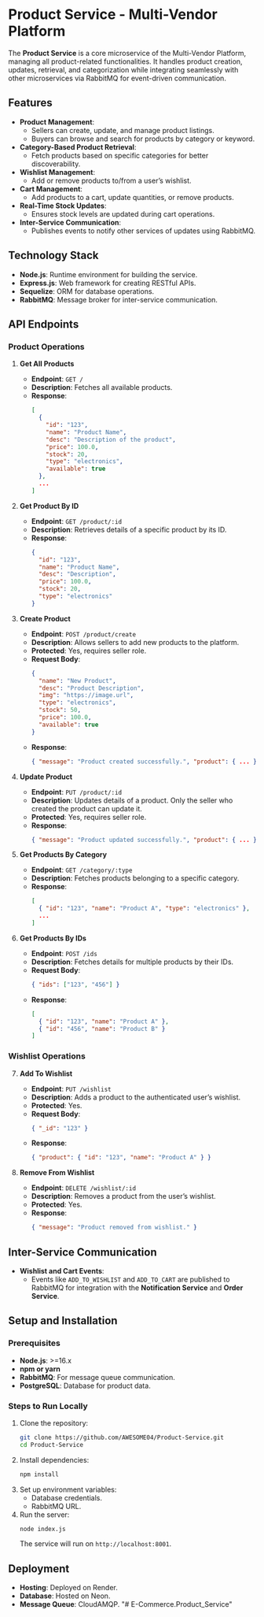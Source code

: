 # Product Service - Multi-Vendor Platform

The **Product Service** is a core microservice of the Multi-Vendor Platform, managing all product-related functionalities. It handles product creation, updates, retrieval, and categorization while integrating seamlessly with other microservices via RabbitMQ for event-driven communication.

## Features

- **Product Management**:
  - Sellers can create, update, and manage product listings.
  - Buyers can browse and search for products by category or keyword.
- **Category-Based Product Retrieval**:
  - Fetch products based on specific categories for better discoverability.
- **Wishlist Management**:
  - Add or remove products to/from a user’s wishlist.
- **Cart Management**:
  - Add products to a cart, update quantities, or remove products.
- **Real-Time Stock Updates**:
  - Ensures stock levels are updated during cart operations.
- **Inter-Service Communication**:
  - Publishes events to notify other services of updates using RabbitMQ.

## Technology Stack

- **Node.js**: Runtime environment for building the service.
- **Express.js**: Web framework for creating RESTful APIs.
- **Sequelize**: ORM for database operations.
- **RabbitMQ**: Message broker for inter-service communication.

## API Endpoints

### Product Operations

1. **Get All Products**
   - **Endpoint**: `GET /`
   - **Description**: Fetches all available products.
   - **Response**:
     ```json
     [
       {
         "id": "123",
         "name": "Product Name",
         "desc": "Description of the product",
         "price": 100.0,
         "stock": 20,
         "type": "electronics",
         "available": true
       },
       ...
     ]
     ```

2. **Get Product By ID**
   - **Endpoint**: `GET /product/:id`
   - **Description**: Retrieves details of a specific product by its ID.
   - **Response**:
     ```json
     {
       "id": "123",
       "name": "Product Name",
       "desc": "Description",
       "price": 100.0,
       "stock": 20,
       "type": "electronics"
     }
     ```

3. **Create Product**
   - **Endpoint**: `POST /product/create`
   - **Description**: Allows sellers to add new products to the platform.
   - **Protected**: Yes, requires seller role.
   - **Request Body**:
     ```json
     {
       "name": "New Product",
       "desc": "Product Description",
       "img": "https://image.url",
       "type": "electronics",
       "stock": 50,
       "price": 100.0,
       "available": true
     }
     ```
   - **Response**:
     ```json
     { "message": "Product created successfully.", "product": { ... } }
     ```

4. **Update Product**
   - **Endpoint**: `PUT /product/:id`
   - **Description**: Updates details of a product. Only the seller who created the product can update it.
   - **Protected**: Yes, requires seller role.
   - **Response**:
     ```json
     { "message": "Product updated successfully.", "product": { ... } }
     ```

5. **Get Products By Category**
   - **Endpoint**: `GET /category/:type`
   - **Description**: Fetches products belonging to a specific category.
   - **Response**:
     ```json
     [
       { "id": "123", "name": "Product A", "type": "electronics" },
       ...
     ]
     ```

6. **Get Products By IDs**
   - **Endpoint**: `POST /ids`
   - **Description**: Fetches details for multiple products by their IDs.
   - **Request Body**:
     ```json
     { "ids": ["123", "456"] }
     ```
   - **Response**:
     ```json
     [
       { "id": "123", "name": "Product A" },
       { "id": "456", "name": "Product B" }
     ]
     ```

### Wishlist Operations

7. **Add To Wishlist**
   - **Endpoint**: `PUT /wishlist`
   - **Description**: Adds a product to the authenticated user’s wishlist.
   - **Protected**: Yes.
   - **Request Body**:
     ```json
     { "_id": "123" }
     ```
   - **Response**:
     ```json
     { "product": { "id": "123", "name": "Product A" } }
     ```

8. **Remove From Wishlist**
   - **Endpoint**: `DELETE /wishlist/:id`
   - **Description**: Removes a product from the user’s wishlist.
   - **Protected**: Yes.
   - **Response**:
     ```json
     { "message": "Product removed from wishlist." }
     ```

## Inter-Service Communication

- **Wishlist and Cart Events**:
  - Events like `ADD_TO_WISHLIST` and `ADD_TO_CART` are published to RabbitMQ for integration with the **Notification Service** and **Order Service**.

## Setup and Installation

### Prerequisites

- **Node.js**: >=16.x
- **npm or yarn**
- **RabbitMQ**: For message queue communication.
- **PostgreSQL**: Database for product data.

### Steps to Run Locally

1. Clone the repository:
   ```bash
   git clone https://github.com/AWESOME04/Product-Service.git
   cd Product-Service
   ```
2. Install dependencies:
   ```bash
   npm install
   ```
3. Set up environment variables:
   - Database credentials.
   - RabbitMQ URL.
4. Run the server:
   ```bash
   node index.js
   ```
   The service will run on `http://localhost:8001`.

## Deployment

- **Hosting**: Deployed on Render.
- **Database**: Hosted on Neon.
- **Message Queue**: CloudAMQP.
"# E-Commerce.Product_Service" 

